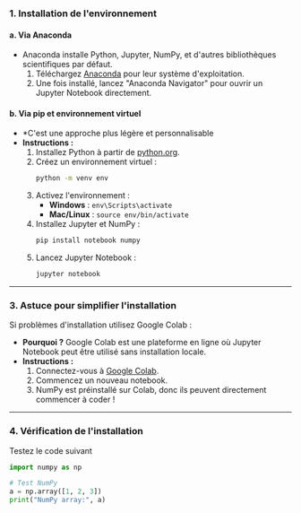 ### 1. **Installation de l'environnement**

#### a. **Via Anaconda**
- Anaconda installe Python, Jupyter, NumPy, et d'autres bibliothèques scientifiques par défaut.
  1. Téléchargez [Anaconda](https://www.anaconda.com/products/distribution) pour leur système d'exploitation.
  2. Une fois installé, lancez "Anaconda Navigator" pour ouvrir un Jupyter Notebook directement.
  
#### b. **Via pip et environnement virtuel**
- *C'est une approche plus légère et personnalisable
- **Instructions :**
  1. Installez Python à partir de [python.org](https://www.python.org/).
  2. Créez un environnement virtuel :
     ```bash
     python -m venv env
     ```
  3. Activez l'environnement :
     - **Windows** : `env\Scripts\activate`
     - **Mac/Linux** : `source env/bin/activate`
  4. Installez Jupyter et NumPy :
     ```bash
     pip install notebook numpy
     ```
  5. Lancez Jupyter Notebook :
     ```bash
     jupyter notebook
     ```

---

### 3. **Astuce pour simplifier l'installation**
Si problèmes d'installation utilisez Google Colab :
- **Pourquoi ?** Google Colab est une plateforme en ligne où Jupyter Notebook peut être utilisé sans installation locale.
- **Instructions :**
  1. Connectez-vous à [Google Colab](https://colab.research.google.com/).
  2. Commencez un nouveau notebook.
  3. NumPy est préinstallé sur Colab, donc ils peuvent directement commencer à coder !

---

### 4. **Vérification de l'installation**
Testez le code suivant 
```python
import numpy as np

# Test NumPy
a = np.array([1, 2, 3])
print("NumPy array:", a)
```
